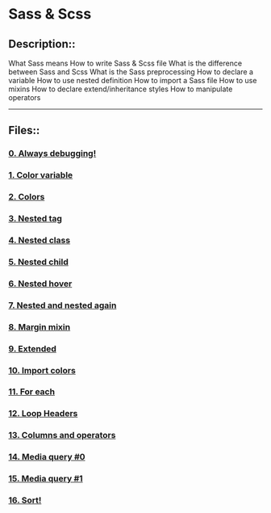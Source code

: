 # Sass & Scss

## Description::

What Sass means
How to write Sass & Scss file
What is the difference between Sass and Scss
What is the Sass preprocessing
How to declare a variable
How to use nested definition
How to import a Sass file
How to use mixins
How to declare extend/inheritance styles
How to manipulate operators

---

## Files::

### [0. Always debugging!](./0-debug_log.scss)

### [1. Color variable](./1-color_variable.scss)

### [2. Colors](./2-color_variables.scss)

### [3. Nested tag](./3-nested_tag.scss)

### [4. Nested class](./4-nested_class.scss)

### [5. Nested child](./5-nested_child.scss)

### [6. Nested hover](./6-nested_hover.scss)

### [7. Nested and nested again](./7-nested_deeper.scss)

### [8. Margin mixin](./8-mixin_margins.scss)

### [9. Extended](./9-extend_list.scss)

### [10. Import colors](./10-import_colors.scss)

### [11. For each](./11-loop_photos.scss)

### [12. Loop Headers](./12-loop_header.scss)

### [13. Columns and operators](./100-loop_col.scss)

### [14. Media query #0](./101-media_query.scss)

### [15. Media query #1](./102-media_query.scss)

### [16. Sort!](./103-sort_strings.scss)